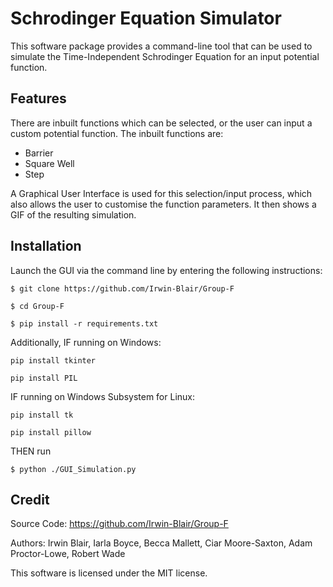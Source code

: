 # Schrodinger Equation Simulator

This software package provides a command-line tool that can be used to simulate the Time-Independent Schrodinger Equation for an input potential function.

Features
--------

There are inbuilt functions which can be selected, or the user can input a custom potential function.
The inbuilt functions are:
* Barrier
* Square Well
* Step

A Graphical User Interface is used for this selection/input process, which also allows the user to customise the function parameters. It then shows a GIF of the resulting simulation.


Installation
------------

Launch the GUI via the command line by entering the following instructions:

`$ git clone https://github.com/Irwin-Blair/Group-F`

`$ cd Group-F`

`$ pip install -r requirements.txt`

Additionally,
IF running on Windows:

`pip install tkinter`

`pip install PIL`

IF running on Windows Subsystem for Linux:

`pip install tk`

`pip install pillow`

THEN run 

`$ python ./GUI_Simulation.py`
  
  
Credit
------

Source Code: https://github.com/Irwin-Blair/Group-F

Authors: Irwin Blair, Iarla Boyce, Becca Mallett, Ciar Moore-Saxton, Adam Proctor-Lowe, Robert Wade

This software is licensed under the MIT license.